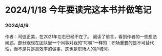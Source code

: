 # 2024/1/18 今年要读完这本书并做笔记

### 2024/4/9
作者：司徒正美，在2021年左右已经不在了。
阅读了前言，看到作者的一些想法阐述，部分跟现在团队里一个同事对我的“叮嘱”一样的：职场重要的是不可替代性，而不是只是高效率的做事，这也是职场人的护城河。